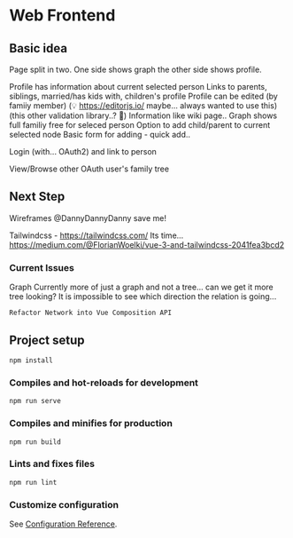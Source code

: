 # Web Frontend

## Basic idea

Page split in two. One side shows graph the other side shows profile. 

Profile has information about current selected person
    Links to parents, siblings, married/has kids with, children's profile
    Profile can be edited (by famiiy member) (💡 https://editorjs.io/ maybe... always wanted to use this) (this other validation library..? 🤔)
    Information like wiki page.. 
Graph shows full familiy free for seleced person
    Option to add child/parent to current selected node
    Basic form for adding - quick add.. 

Login (with... OAuth2) and link to person

View/Browse other OAuth user's family tree

## Next Step

Wireframes
    @DannyDannyDanny save me!

Tailwindcss - https://tailwindcss.com/ 
    Its time...
    https://medium.com/@FlorianWoelki/vue-3-and-tailwindcss-2041fea3bcd2

### Current Issues

Graph 
    Currently more of just a graph and not a tree... can we get it more tree looking?
    It is impossible to see which direction the relation is going...

    Refactor Network into Vue Composition API

## Project setup
```
npm install
```

### Compiles and hot-reloads for development
```
npm run serve
```

### Compiles and minifies for production
```
npm run build
```

### Lints and fixes files
```
npm run lint
```

### Customize configuration
See [Configuration Reference](https://cli.vuejs.org/config/).
